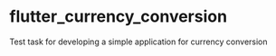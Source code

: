 # flutter_currency_conversion
Test task for developing a simple application for currency conversion
